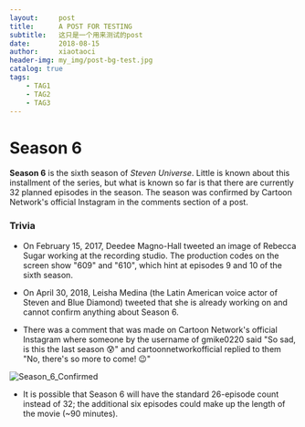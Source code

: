 ```yaml
---
layout:     post
title:      A POST FOR TESTING
subtitle:   这只是一个用来测试的post
date:       2018-08-15
author:     xiaotaoci
header-img: my_img/post-bg-test.jpg
catalog: true
tags:
    - TAG1
    - TAG2
    - TAG3
---
```




# Season 6

**Season 6** is the sixth season of *Steven Universe*. Little is known about this installment of the series, but what is known so far is that there are currently 32 planned episodes in the season. The season was confirmed by Cartoon Network's official Instagram in the comments section of a post.



### Trivia

- On February 15, 2017, Deedee Magno-Hall tweeted an image of Rebecca Sugar working at the recording studio. The production codes on the screen show "609" and "610", which hint at episodes 9 and 10 of the sixth season.

- On April 30, 2018, Leisha Medina (the Latin American voice actor of Steven and Blue Diamond) tweeted that she is already working on and cannot confirm anything about Season 6.

- There was a comment that was made on Cartoon Network's official Instagram where someone by the username of gmike0220 said "So sad, is this the last season 😰" and cartoonnetworkofficial replied to them "No, there's so more to come! 😉"

![Season_6_Confirmed](https://vignette.wikia.nocookie.net/steven-universe/images/6/6f/Season6Confirmed.jpeg/revision/latest?cb=20180622075443)

- It is possible that Season 6 will have the standard 26-episode count instead of 32; the additional six episodes could make up the length of the movie (~90 minutes).
